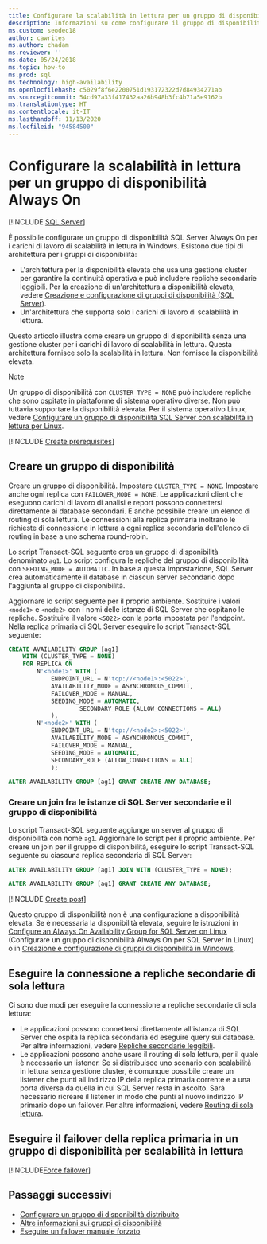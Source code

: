 ```yaml
---
title: Configurare la scalabilità in lettura per un gruppo di disponibilità
description: Informazioni su come configurare il gruppo di disponibilità SQL Server Always On per i carichi di lavoro di scalabilità in lettura in Windows.
ms.custom: seodec18
author: cawrites
ms.author: chadam
ms.reviewer: ''
ms.date: 05/24/2018
ms.topic: how-to
ms.prod: sql
ms.technology: high-availability
ms.openlocfilehash: c5029f8f6e2200751d193172322d7d84934271ab
ms.sourcegitcommit: 54cd97a33f417432aa26b948b3fc4b71a5e9162b
ms.translationtype: HT
ms.contentlocale: it-IT
ms.lasthandoff: 11/13/2020
ms.locfileid: "94584500"
---
```

# <a name="configure-read-scale-for-an-always-on-availability-group"></a>Configurare la scalabilità in lettura per un gruppo di disponibilità Always On

[!INCLUDE [SQL Server](../../../includes/applies-to-version/sqlserver.md)]

È possibile configurare un gruppo di disponibilità SQL Server Always On per i carichi di lavoro di scalabilità in lettura in Windows. Esistono due tipi di architettura per i gruppi di disponibilità:
* L'architettura per la disponibilità elevata che usa una gestione cluster per garantire la continuità operativa e può includere repliche secondarie leggibili. Per la creazione di un'architettura a disponibilità elevata, vedere [Creazione e configurazione di gruppi di disponibilità (SQL Server)](creation-and-configuration-of-availability-groups-sql-server.md). 
* Un'architettura che supporta solo i carichi di lavoro di scalabilità in lettura. 

Questo articolo illustra come creare un gruppo di disponibilità senza una gestione cluster per i carichi di lavoro di scalabilità in lettura. Questa architettura fornisce solo la scalabilità in lettura. Non fornisce la disponibilità elevata.

>[!NOTE]
>Un gruppo di disponibilità con `CLUSTER_TYPE = NONE` può includere repliche che sono ospitate in piattaforme di sistema operativo diverse. Non può tuttavia supportare la disponibilità elevata. Per il sistema operativo Linux, vedere [Configurare un gruppo di disponibilità SQL Server con scalabilità in lettura per Linux](../../../linux/sql-server-linux-availability-group-configure-rs.md).

[!INCLUDE [Create prerequisites](../../../includes/ss-availability-group-rs-prereq.md)]

## <a name="create-an-availability-group"></a>Creare un gruppo di disponibilità

Creare un gruppo di disponibilità. Impostare `CLUSTER_TYPE = NONE`. Impostare anche ogni replica con `FAILOVER_MODE = NONE`. Le applicazioni client che eseguono carichi di lavoro di analisi e report possono connettersi direttamente ai database secondari. È anche possibile creare un elenco di routing di sola lettura. Le connessioni alla replica primaria inoltrano le richieste di connessione in lettura a ogni replica secondaria dell'elenco di routing in base a uno schema round-robin.

Lo script Transact-SQL seguente crea un gruppo di disponibilità denominato `ag1`. Lo script configura le repliche del gruppo di disponibilità con `SEEDING_MODE = AUTOMATIC`. In base a questa impostazione, SQL Server crea automaticamente il database in ciascun server secondario dopo l'aggiunta al gruppo di disponibilità. 

Aggiornare lo script seguente per il proprio ambiente. Sostituire i valori `<node1>` e `<node2>` con i nomi delle istanze di SQL Server che ospitano le repliche. Sostituire il valore `<5022>` con la porta impostata per l'endpoint. Nella replica primaria di SQL Server eseguire lo script Transact-SQL seguente:

```sql
CREATE AVAILABILITY GROUP [ag1]
    WITH (CLUSTER_TYPE = NONE)
    FOR REPLICA ON
        N'<node1>' WITH (
            ENDPOINT_URL = N'tcp://<node1>:<5022>',
            AVAILABILITY_MODE = ASYNCHRONOUS_COMMIT,
            FAILOVER_MODE = MANUAL,
            SEEDING_MODE = AUTOMATIC,
                    SECONDARY_ROLE (ALLOW_CONNECTIONS = ALL)
            ),
        N'<node2>' WITH (
            ENDPOINT_URL = N'tcp://<node2>:<5022>',
            AVAILABILITY_MODE = ASYNCHRONOUS_COMMIT,
            FAILOVER_MODE = MANUAL,
            SEEDING_MODE = AUTOMATIC,
            SECONDARY_ROLE (ALLOW_CONNECTIONS = ALL)
            );

ALTER AVAILABILITY GROUP [ag1] GRANT CREATE ANY DATABASE;
```

### <a name="join-secondary-sql-server-instances-to-the-availability-group"></a>Creare un join fra le istanze di SQL Server secondarie e il gruppo di disponibilità

Lo script Transact-SQL seguente aggiunge un server al gruppo di disponibilità con nome `ag1`. Aggiornare lo script per il proprio ambiente. Per creare un join per il gruppo di disponibilità, eseguire lo script Transact-SQL seguente su ciascuna replica secondaria di SQL Server:

```sql
ALTER AVAILABILITY GROUP [ag1] JOIN WITH (CLUSTER_TYPE = NONE);

ALTER AVAILABILITY GROUP [ag1] GRANT CREATE ANY DATABASE;
```

[!INCLUDE [Create post](../../../includes/ss-availability-group-rs-postactivity.md)]

Questo gruppo di disponibilità non è una configurazione a disponibilità elevata. Se è necessaria la disponibilità elevata, seguire le istruzioni in [Configure an Always On Availability Group for SQL Server on Linux](../../../linux/sql-server-linux-availability-group-configure-ha.md) (Configurare un gruppo di disponibilità Always On per SQL Server in Linux) o in [Creazione e configurazione di gruppi di disponibilità in Windows](creation-and-configuration-of-availability-groups-sql-server.md).

## <a name="connect-to-read-only-secondary-replicas"></a>Eseguire la connessione a repliche secondarie di sola lettura

Ci sono due modi per eseguire la connessione a repliche secondarie di sola lettura:
* Le applicazioni possono connettersi direttamente all'istanza di SQL Server che ospita la replica secondaria ed eseguire query sui database. Per altre informazioni, vedere [Repliche secondarie leggibili](active-secondaries-readable-secondary-replicas-always-on-availability-groups.md).
* Le applicazioni possono anche usare il routing di sola lettura, per il quale è necessario un listener. Se si distribuisce uno scenario con scalabilità in lettura senza gestione cluster, è comunque possibile creare un listener che punti all'indirizzo IP della replica primaria corrente e a una porta diversa da quella in cui SQL Server resta in ascolto. Sarà necessario ricreare il listener in modo che punti al nuovo indirizzo IP primario dopo un failover. Per altre informazioni, vedere [Routing di sola lettura](listeners-client-connectivity-application-failover.md#ConnectToSecondary).

## <a name="fail-over-the-primary-replica-on-a-read-scale-availability-group"></a>Eseguire il failover della replica primaria in un gruppo di disponibilità per scalabilità in lettura

[!INCLUDE[Force failover](../../../includes/ss-force-failover-read-scale-out.md)]

## <a name="next-steps"></a>Passaggi successivi

* [Configurare un gruppo di disponibilità distribuito](./distributed-availability-groups.md)
* [Altre informazioni sui gruppi di disponibilità](overview-of-always-on-availability-groups-sql-server.md)
* [Eseguire un failover manuale forzato](perform-a-forced-manual-failover-of-an-availability-group-sql-server.md)